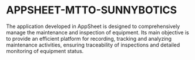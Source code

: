 # APPSHEET-MTTO-SUNNYBOTICS
The application developed in AppSheet is designed to comprehensively manage the maintenance and inspection of equipment. Its main objective is to provide an efficient platform for recording, tracking and analyzing maintenance activities, ensuring traceability of inspections and detailed monitoring of equipment status.
